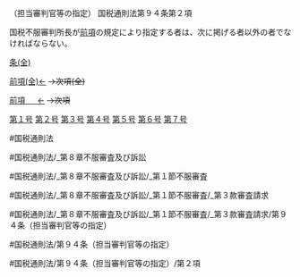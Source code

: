 （担当審判官等の指定）
国税通則法第９４条第２項

国税不服審判所長が[前項](国税通則法＿＿＿＿＿第９４条第１項)の規定により指定する者は、次に掲げる者以外の者でなければならない。

[条(全)](国税通則法＿＿＿＿＿第９４条_.md)

[前項(全)←](国税通則法＿＿＿＿＿第９４条第１項_.md)  ~~→次項(全)~~

[前項 　 ←](国税通則法＿＿＿＿＿第９４条第１項.md)  ~~→次項~~

[第１号](国税通則法＿＿＿＿＿第９４条第２項第１号.md)  [第２号](国税通則法＿＿＿＿＿第９４条第２項第２号.md)  [第３号](国税通則法＿＿＿＿＿第９４条第２項第３号.md)  [第４号](国税通則法＿＿＿＿＿第９４条第２項第４号.md)  [第５号](国税通則法＿＿＿＿＿第９４条第２項第５号.md)  [第６号](国税通則法＿＿＿＿＿第９４条第２項第６号.md)  [第７号](国税通則法＿＿＿＿＿第９４条第２項第７号.md)  

#国税通則法

#国税通則法/_第８章不服審査及び訴訟

#国税通則法/_第８章不服審査及び訴訟/_第１節不服審査

#国税通則法/_第８章不服審査及び訴訟/_第１節不服審査/_第３款審査請求

#国税通則法/_第８章不服審査及び訴訟/_第１節不服審査/_第３款審査請求/第９４条（担当審判官等の指定）

#国税通則法/第９４条（担当審判官等の指定）

#国税通則法/第９４条（担当審判官等の指定）/第２項

